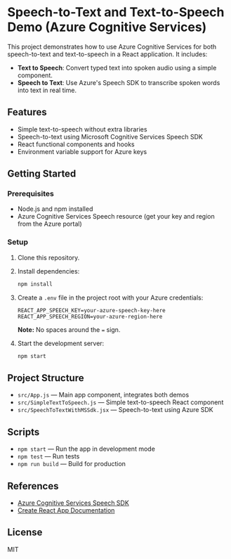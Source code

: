 # Speech-to-Text and Text-to-Speech Demo (Azure Cognitive Services)

This project demonstrates how to use Azure Cognitive Services for both speech-to-text and text-to-speech in a React application. It includes:

- **Text to Speech**: Convert typed text into spoken audio using a simple component.
- **Speech to Text**: Use Azure's Speech SDK to transcribe spoken words into text in real time.

## Features

- Simple text-to-speech without extra libraries
- Speech-to-text using Microsoft Cognitive Services Speech SDK
- React functional components and hooks
- Environment variable support for Azure keys

## Getting Started

### Prerequisites

- Node.js and npm installed
- Azure Cognitive Services Speech resource (get your key and region from the Azure portal)

### Setup

1. Clone this repository.
2. Install dependencies:

   ```bash
   npm install
   ```

3. Create a `.env` file in the project root with your Azure credentials:

   ```env
   REACT_APP_SPEECH_KEY=your-azure-speech-key-here
   REACT_APP_SPEECH_REGION=your-azure-region-here
   ```

   **Note:** No spaces around the `=` sign.
4. Start the development server:

   ```bash
   npm start
   ```

## Project Structure

- `src/App.js` — Main app component, integrates both demos
- `src/SimpleTextToSpeech.js` — Simple text-to-speech React component
- `src/SpeechToTextWithMSSdk.jsx` — Speech-to-text using Azure SDK

## Scripts

- `npm start` — Run the app in development mode
- `npm test` — Run tests
- `npm run build` — Build for production

## References

- [Azure Cognitive Services Speech SDK](https://learn.microsoft.com/azure/cognitive-services/speech-service/)
- [Create React App Documentation](https://create-react-app.dev/)

## License

MIT
